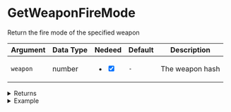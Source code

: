 # GetWeaponFireMode

Return the fire mode of the specified weapon

| Argument | Data Type | Nedeed                                                                       | Default | Description     |
| -------- | --------- | ---------------------------------------------------------------------------- | ------- | --------------- |
| `weapon` | number    | <ul class="contains-task-list"><li><input type="checkbox" checked></li></ul> | `-`     | The weapon hash |

<details>

<summary>Returns</summary>

| Type   | Description                                        |
| ------ | -------------------------------------------------- |
| number | The experience that the player has with the weapon |

</details>

<details>

<summary>Example</summary>

```lua
local retval, weapon = GetCurrentPedWeapon(PlayerPedId())

local fireMode = exports["utility_weapons"]:GetWeaponFireMode(weapon)
```

</details>
